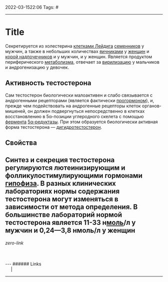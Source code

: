 2022-03-1522:06
Tags: #

---
# Title
Секретируется из холестерина [клетками Лейдига](https://wp.wiki-wiki.ru/wp/index.php/%D0%98%D0%BD%D1%82%D0%B5%D1%80%D1%81%D1%82%D0%B8%D1%86%D0%B8%D0%B0%D0%BB%D1%8C%D0%BD%D0%B0%D1%8F_%D0%BA%D0%BB%D0%B5%D1%82%D0%BA%D0%B0_%D0%9B%D0%B5%D0%B9%D0%B4%D0%B8%D0%B3%D0%B0 "Интерстициальная клетка Лейдига") [семенников](https://wp.wiki-wiki.ru/wp/index.php/%D0%A1%D0%B5%D0%BC%D0%B5%D0%BD%D0%BD%D0%B8%D0%BA%D0%B8 "Семенники") у мужчин, а также в небольших количествах [яичниками](https://wp.wiki-wiki.ru/wp/index.php/%D0%AF%D0%B8%D1%87%D0%BD%D0%B8%D0%BA%D0%B8 "Яичники") у [женщин](https://wp.wiki-wiki.ru/wp/index.php/%D0%96%D0%B5%D0%BD%D1%89%D0%B8%D0%BD%D0%B0 "Женщина") и [корой надпочечников](https://wp.wiki-wiki.ru/wp/index.php/%D0%9D%D0%B0%D0%B4%D0%BF%D0%BE%D1%87%D0%B5%D1%87%D0%BD%D0%B8%D0%BA%D0%B8#.D0.9A.D0.BE.D1.80.D0.BA.D0.BE.D0.B2.D0.BE.D0.B5_.D0.B2.D0.B5.D1.89.D0.B5.D1.81.D1.82.D0.B2.D0.BE_.D0.BD.D0.B0.D0.B4.D0.BF.D0.BE.D1.87.D0.B5.D1.87.D0.BD.D0.B8.D0.BA.D0.BE.D0.B2 "Надпочечники") и у мужчин, и у женщин. Является продуктом периферического [метаболизма](https://wp.wiki-wiki.ru/wp/index.php/%D0%9C%D0%B5%D1%82%D0%B0%D0%B1%D0%BE%D0%BB%D0%B8%D0%B7%D0%BC "Метаболизм"), отвечает за [вирилизацию](https://wp.wiki-wiki.ru/wp/index.php/%D0%92%D0%B8%D1%80%D0%B8%D0%BB%D0%B8%D0%B7%D0%B0%D1%86%D0%B8%D1%8F "Вирилизация") у мальчиков и андрогенизацию у девочек.
## Активность тестостерона
Сам тестостерон биологически малоактивен и слабо связывается с андрогенными рецепторами (является фактически [прогормоном](https://wp.wiki-wiki.ru/wp/index.php/%D0%9F%D1%80%D0%BE%D0%B3%D0%BE%D1%80%D0%BC%D0%BE%D0%BD%D1%8B "Прогормоны")), и, прежде чем подействовать на андрогенные рецепторы клеток органов-мишеней, он должен подвергнуться непосредственно в клетках восстановлению в 5α-позиции углеродного скелета с помощью [фермента](https://wp.wiki-wiki.ru/wp/index.php/%D0%A4%D0%B5%D1%80%D0%BC%D0%B5%D0%BD%D1%82%D1%8B "Ферменты") [5α-редуктазы](https://wp.wiki-wiki.ru/wp/index.php/5-%D0%B0%D0%BB%D1%8C%D1%84%D0%B0-%D1%80%D0%B5%D0%B4%D1%83%D0%BA%D1%82%D0%B0%D0%B7%D0%B0 "5-альфа-редуктаза"). При этом образуется биологически активная форма тестостерона — [дигидротестостерон](https://wp.wiki-wiki.ru/wp/index.php/%D0%94%D0%B8%D0%B3%D0%B8%D0%B4%D1%80%D0%BE%D1%82%D0%B5%D1%81%D1%82%D0%BE%D1%81%D1%82%D0%B5%D1%80%D0%BE%D0%BD "Дигидротестостерон").

## Свойства
Синтез и секреция тестостерона регулируются лютеинизирующим и фолликулостимулирующими гормонами [гипофиза](https://wp.wiki-wiki.ru/wp/index.php/%D0%93%D0%B8%D0%BF%D0%BE%D1%84%D0%B8%D0%B7 "Гипофиз").
В разных клинических лабораториях нормы содержания тестостерона могут изменяться в зависимости от метода определения. В большинстве лабораторий нормой тестостерона является 11-33 н[моль](https://wp.wiki-wiki.ru/wp/index.php/%D0%9C%D0%BE%D0%BB%D1%8C "Моль")/л у мужчин и 0,24—3,8 нмоль/л у женщин
</br>
---
###### zero-link </br>

</br>
---
###### Links </br>
 &emsp; | &emsp; 


---